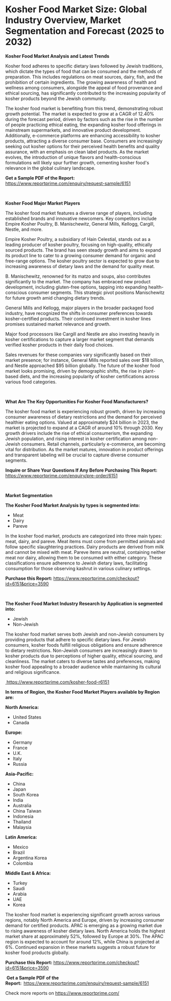 <p><h1>Kosher Food Market Size: Global Industry Overview, Market Segmentation and Forecast (2025 to 2032)</h1></p><p><strong>Kosher Food Market Analysis and Latest Trends</strong></p>
<p><p>Kosher food adheres to specific dietary laws followed by Jewish traditions, which dictate the types of food that can be consumed and the methods of preparation. This includes regulations on meat sources, dairy, fish, and the prohibition of certain ingredients. The growing awareness of health and wellness among consumers, alongside the appeal of food provenance and ethical sourcing, has significantly contributed to the increasing popularity of kosher products beyond the Jewish community.</p><p>The kosher food market is benefiting from this trend, demonstrating robust growth potential. The market is expected to grow at a CAGR of 12.40% during the forecast period, driven by factors such as the rise in the number of people practicing ethical eating, the expanding kosher food offerings in mainstream supermarkets, and innovative product development. Additionally, e-commerce platforms are enhancing accessibility to kosher products, attracting a diverse consumer base. Consumers are increasingly seeking out kosher options for their perceived health benefits and quality assurance, with an emphasis on clean label products. As the market evolves, the introduction of unique flavors and health-conscious formulations will likely spur further growth, cementing kosher food's relevance in the global culinary landscape.</p></p>
<p><strong>Get a Sample PDF of the Report:&nbsp;</strong> <a href="https://www.reportprime.com/enquiry/request-sample/6151?utm_campaign=3090&utm_medium=2&utm_source=Github&utm_content=ia&utm_term=19032025&utm_id=kosher-food">https://www.reportprime.com/enquiry/request-sample/6151</a></p>
<p>&nbsp;</p>
<p><strong>Kosher Food Major Market Players</strong></p>
<p><p>The kosher food market features a diverse range of players, including established brands and innovative newcomers. Key competitors include Empire Kosher Poultry, B. Manischewitz, General Mills, Kellogg, Cargill, Nestle, and more. </p><p>Empire Kosher Poultry, a subsidiary of Hain Celestial, stands out as a leading producer of kosher poultry, focusing on high-quality, ethically sourced products. The brand has seen steady growth and aims to expand its product line to cater to a growing consumer demand for organic and free-range options. The kosher poultry sector is expected to grow due to increasing awareness of dietary laws and the demand for quality meat.</p><p>B. Manischewitz, renowned for its matzo and soups, also contributes significantly to the market. The company has embraced new product development, including gluten-free options, tapping into expanding health-conscious consumer segments. This strategic pivot positions Manischewitz for future growth amid changing dietary trends.</p><p>General Mills and Kellogg, major players in the broader packaged food industry, have recognized the shifts in consumer preferences towards kosher-certified products. Their continued investment in kosher lines promises sustained market relevance and growth. </p><p>Major food processors like Cargill and Nestle are also investing heavily in kosher certifications to capture a larger market segment that demands verified kosher products in their daily food choices.</p><p>Sales revenues for these companies vary significantly based on their market presence; for instance, General Mills reported sales over $18 billion, and Nestle approached $95 billion globally. The future of the kosher food market looks promising, driven by demographic shifts, the rise in plant-based diets, and the increasing popularity of kosher certifications across various food categories.</p></p>
<p>&nbsp;</p>
<p><strong>What Are The Key Opportunities For Kosher Food Manufacturers?</strong></p>
<p><p>The kosher food market is experiencing robust growth, driven by increasing consumer awareness of dietary restrictions and the demand for perceived healthier eating options. Valued at approximately $24 billion in 2023, the market is projected to expand at a CAGR of around 10% through 2030. Key growth drivers include the rise of ethical consumerism, the expanding Jewish population, and rising interest in kosher certification among non-Jewish consumers. Retail channels, particularly e-commerce, are becoming vital for distribution. As the market matures, innovation in product offerings and transparent labeling will be crucial to capture diverse consumer segments.</p></p>
<p><strong>Inquire or Share Your Questions If Any Before Purchasing This Report:</strong> <a href="https://www.reportprime.com/enquiry/pre-order/6151?utm_campaign=3090&utm_medium=2&utm_source=Github&utm_content=ia&utm_term=19032025&utm_id=kosher-food">https://www.reportprime.com/enquiry/pre-order/6151</a></p>
<p>&nbsp;</p>
<p><strong>Market Segmentation</strong></p>
<p><strong>The Kosher Food Market Analysis by types is segmented into:</strong></p>
<p><ul><li>Meat</li><li>Dairy</li><li>Pareve</li></ul></p>
<p><p>In the kosher food market, products are categorized into three main types: meat, dairy, and pareve. Meat items must come from permitted animals and follow specific slaughtering practices. Dairy products are derived from milk and cannot be mixed with meat. Pareve items are neutral, containing neither meat nor dairy, allowing them to be consumed with either category. These classifications ensure adherence to Jewish dietary laws, facilitating consumption for those observing kashrut in various culinary settings.</p></p>
<p><strong>Purchase this Report:&nbsp;</strong><a href="https://www.reportprime.com/checkout?id=6151&price=3590&utm_campaign=3090&utm_medium=2&utm_source=Github&utm_content=ia&utm_term=19032025&utm_id=kosher-food">https://www.reportprime.com/checkout?id=6151&price=3590</a></p>
<p>&nbsp;</p>
<p><strong>The Kosher Food Market Industry Research by Application is segmented into:</strong></p>
<p><ul><li>Jewish</li><li>Non-Jewish</li></ul></p>
<p><p>The kosher food market serves both Jewish and non-Jewish consumers by providing products that adhere to specific dietary laws. For Jewish consumers, kosher foods fulfill religious obligations and ensure adherence to dietary restrictions. Non-Jewish consumers are increasingly drawn to kosher products due to perceptions of higher quality, ethical sourcing, and cleanliness. The market caters to diverse tastes and preferences, making kosher food appealing to a broader audience while maintaining its cultural and religious significance.</p></p>
<p><a href="https://www.reportprime.com/kosher-food-r6151?utm_campaign=3090&utm_medium=2&utm_source=Github&utm_content=ia&utm_term=19032025&utm_id=kosher-food">&nbsp;https://www.reportprime.com/kosher-food-r6151</a></p>
<p><strong>In terms of Region, the Kosher Food Market Players available by Region are:</strong></p>
<p>
    <p> <strong> North America: </strong>
        <ul>
            <li>United States</li>
            <li>Canada</li>
        </ul>
        </p> 
    <p> <strong> Europe: </strong>
        <ul>
            <li>Germany</li>
            <li>France</li>
            <li>U.K.</li>
            <li>Italy</li>
            <li>Russia</li>
        </ul>
        </p> 
    <p> <strong> Asia-Pacific: </strong>
        <ul>
            <li>China</li>
            <li>Japan</li>
            <li>South Korea</li>
            <li>India</li>
            <li>Australia</li>
            <li>China Taiwan</li>
            <li>Indonesia</li>
            <li>Thailand</li>
            <li>Malaysia</li>
        </ul>
        </p> 
    <p> <strong> Latin America: </strong>
        <ul>
            <li>Mexico</li>
            <li>Brazil</li>
            <li>Argentina Korea</li>
            <li>Colombia</li>
        </ul>
        </p> 
    <p> <strong> Middle East & Africa: </strong>
        <ul>
            <li>Turkey</li>
            <li>Saudi</li>
            <li>Arabia</li>
            <li>UAE</li>
            <li>Korea</li>
        </ul>
    </p>
    </p>
<p><p>The kosher food market is experiencing significant growth across various regions, notably North America and Europe, driven by increasing consumer demand for certified products. APAC is emerging as a growing market due to rising awareness of kosher dietary laws. North America holds the highest market share at approximately 52%, followed by Europe at 30%. The APAC region is expected to account for around 12%, while China is projected at 6%. Continued expansion in these markets suggests a robust future for kosher food products globally.</p></p>
<p><strong>Purchase this Report: </strong><a href="https://www.reportprime.com/checkout?id=6151&price=3590&utm_campaign=3090&utm_medium=2&utm_source=Github&utm_content=ia&utm_term=19032025&utm_id=kosher-food">https://www.reportprime.com/checkout?id=6151&price=3590</a></p>
<p>&nbsp;<strong>Get a Sample PDF of the Report:&nbsp;&nbsp;</strong><a href="https://www.reportprime.com/enquiry/request-sample/6151?utm_campaign=3090&utm_medium=2&utm_source=Github&utm_content=ia&utm_term=19032025&utm_id=kosher-food">https://www.reportprime.com/enquiry/request-sample/6151</a></p>
<p><strong></strong></p>
<p>Check more reports on <a href="https://www.reportprime.com/?utm_campaign=3090&utm_medium=2&utm_source=Github&utm_content=ia&utm_term=19032025&utm_id=kosher-food">https://www.reportprime.com/</a></p>